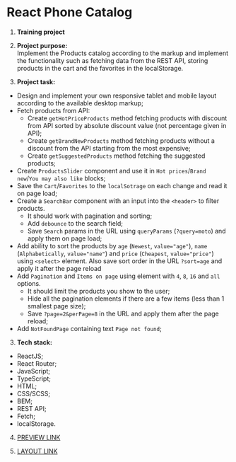 # React Phone Catalog
1. <b>Training project</b>

2. <b>Project purpose:</b> <br>
  Implement the Products catalog according to the markup and implement the functionality such as fetching data from the REST API, storing products in the cart and the favorites in the localStorage.

3. <b>Project task:</b> <br>
  - Design and implement your own responsive tablet and mobile layout according to the available desktop markup;
  - Fetch products from API:
      - Create `getHotPriceProducts` method fetching products with discount from API sorted by absolute discount value (not percentage given in API);
      - Create `getBrandNewProducts` method fetching products without a discount from the API starting from the most expensive;
      - Create `getSuggestedProducts` method fetching the suggested products;
  - Create `ProductsSlider` component and use it in `Hot prices`/`Brand new`/`You may also like` blocks;
  - Save the `Cart`/`Favorites` to the `localSotrage` on each change and read it on page load;
  - Create a `SearchBar` component with an input into the `<header>` to filter products.
      - It should work with pagination and sorting;
      - Add `debounce` to the search field;
      - Save `Search` params in the URL using `queryParams` (`?query=moto`) and apply them on page load;
  - Add ability to sort the products by `age` (`Newest`, `value="age"`), `name` (`Alphabetically`, `value="name"`) and `price` (`Cheapest`, `value="price"`) using `<select>` element. Also save sort order in the URL `?sort=age` and apply it after the page reload
  - Add `Pagination` and `Items on page` using element with `4`, `8`, `16` and `all` options.
      - It should limit the products you show to the user;
      - Hide all the pagination elements if there are a few items (less than 1 smallest page size);
      - Save `?page=2&perPage=8` in the URL and apply them after the page reload;
  - Add `NotFoundPage` containing text `Page not found`;

3. <b>Tech stack:</b> <br>
  - ReactJS;
  - React Router;
  - JavaScript;
  - TypeScript;
  - HTML;
  - CSS/SCSS;
  - BEM;
  - REST API;
  - Fetch;
  - localStorage.

4. [PREVIEW LINK](https://dmytro-lebedchenko.github.io/react_phone_catalog/)

5. [LAYOUT LINK](https://www.figma.com/file/uEetgWenSRxk9jgiym6Yzp/Phone-catalog-redesign?node-id=1%3A2&t=1CPKVPCJEz7E7J0I-0)
